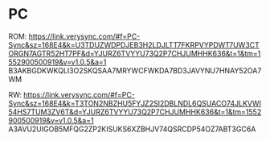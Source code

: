 # PC
ROM:
https://link.verysync.com/#f=PC-Sync&sz=168E4&k=U3TDUZWDPDJEB3H2LDJLTT7FKRPVYPDWT7UW3CTORGN7AGTR52HT7PF&d=YJURZ6TVYYU73Q2P7CHJUMHHK636&t=1&tm=1552900500919&v=v1.0.5&a=1
B3AKBGDKWKQLI3O2SKQSAA7MRYWCFWKDA7BD3JAVYNU7HNAY52OA7WM

RW:
https://link.verysync.com/#f=PC-Sync&sz=168E4&k=T3TON2NBZHU5FYJZ2SI2DBLNDL6QSUACO74JLKVWI54HS7TUM3ZV6T&d=YJURZ6TVYYU73Q2P7CHJUMHHK636&t=1&tm=1552900500919&v=v1.0.5&a=1
A3AVU2UIGOB5MFQG2ZP2KISUKS6XZBHJV74QSRCDP54OZ7ABT3GC6A
